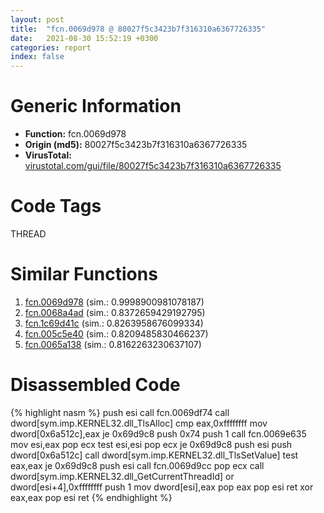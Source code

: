 ```yaml
---
layout: post
title:  "fcn.0069d978 @ 80027f5c3423b7f316310a6367726335"
date:   2021-08-30 15:52:19 +0300
categories: report
index: false
---
```


# Generic Information
- **Function:** fcn.0069d978
- **Origin (md5):** 80027f5c3423b7f316310a6367726335
- **VirusTotal:** [virustotal.com/gui/file/80027f5c3423b7f316310a6367726335][virustotal_ref]

# Code Tags
<span class="tag" id="THREAD">THREAD</span>


# Similar Functions

1. [fcn.0069d978][similar_1_ref] (sim.: 0.9998900981078187)
2. [fcn.0068a4ad][similar_2_ref] (sim.: 0.8372659429192795)
3. [fcn.1c69d41c][similar_3_ref] (sim.: 0.8263958676099334)
4. [fcn.005c5e40][similar_4_ref] (sim.: 0.8209485830466237)
5. [fcn.0065a138][similar_5_ref] (sim.: 0.8162263230637107)


# Disassembled Code

{% highlight nasm %}
push esi
call fcn.0069df74
call dword[sym.imp.KERNEL32.dll_TlsAlloc]
cmp eax,0xffffffff
mov dword[0x6a512c],eax
je 0x69d9c8
push 0x74
push 1
call fcn.0069e635
mov esi,eax
pop ecx
test esi,esi
pop ecx
je 0x69d9c8
push esi
push dword[0x6a512c]
call dword[sym.imp.KERNEL32.dll_TlsSetValue]
test eax,eax
je 0x69d9c8
push esi
call fcn.0069d9cc
pop ecx
call dword[sym.imp.KERNEL32.dll_GetCurrentThreadId]
or dword[esi+4],0xffffffff
push 1
mov dword[esi],eax
pop eax
pop esi
ret 
xor eax,eax
pop esi
ret 
{% endhighlight %}


[similar_1_ref]: /report/fcn.0069d978@0fb0e1c162f9df68f5d89a2b2a71a217
[similar_2_ref]: /report/fcn.0068a4ad@a7ad2b9ff9dd0856a336f22412be639d
[similar_3_ref]: /report/fcn.1c69d41c@2d079ba83dda3113f0607d58292b7a26
[similar_4_ref]: /report/fcn.005c5e40@9df9a5aa1b4726bd0de47365be1d7f48
[similar_5_ref]: /report/fcn.0065a138@a3857e94f1b398200ad05eae6ee38355
[virustotal_ref]: https://www.virustotal.com/gui/file/80027f5c3423b7f316310a6367726335